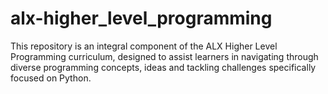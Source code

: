 # alx-higher_level_programming
This repository is an integral component of the ALX Higher Level Programming curriculum, designed to assist learners in navigating through diverse programming concepts, ideas and tackling challenges specifically focused on Python.
